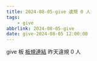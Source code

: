 ```yaml
---
title: 2024-08-05-give 違規 0 人
tags:
    - give
abbrlink: 2024-08-05-give
date: give-2024-08-05 12:00:00
---
```

give 板 [板規連結](https://www.ptt.cc/bbs/give/M.1612495900.A.C32.html)
昨天違規 0 人
